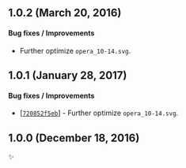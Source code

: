 ## 1.0.2 (March 20, 2016)

#### Bug fixes / Improvements

* Further optimize `opera_10-14.svg`.


## 1.0.1 (January 28, 2017)

#### Bug fixes / Improvements

* [[`720852f5eb`](https://github.com/alrra/browser-logos/commit/720852f5ebbec30156474e7f7b8b58df32207440)] -
  Further optimize `opera_10-14.svg`.


## 1.0.0 (December 18, 2016)

✨
